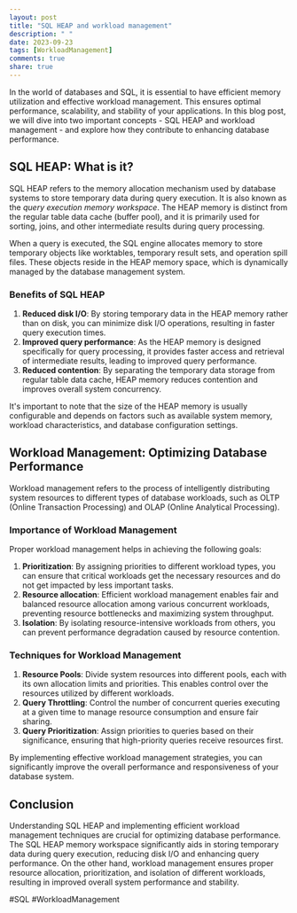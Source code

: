 ```yaml
---
layout: post
title: "SQL HEAP and workload management"
description: " "
date: 2023-09-23
tags: [WorkloadManagement]
comments: true
share: true
---
```


In the world of databases and SQL, it is essential to have efficient memory utilization and effective workload management. This ensures optimal performance, scalability, and stability of your applications. In this blog post, we will dive into two important concepts - SQL HEAP and workload management - and explore how they contribute to enhancing database performance.

## SQL HEAP: What is it?

SQL HEAP refers to the memory allocation mechanism used by database systems to store temporary data during query execution. It is also known as the *query execution memory workspace*. The HEAP memory is distinct from the regular table data cache (buffer pool), and it is primarily used for sorting, joins, and other intermediate results during query processing.

When a query is executed, the SQL engine allocates memory to store temporary objects like worktables, temporary result sets, and operation spill files. These objects reside in the HEAP memory space, which is dynamically managed by the database management system.

### Benefits of SQL HEAP

1. **Reduced disk I/O**: By storing temporary data in the HEAP memory rather than on disk, you can minimize disk I/O operations, resulting in faster query execution times.
2. **Improved query performance**: As the HEAP memory is designed specifically for query processing, it provides faster access and retrieval of intermediate results, leading to improved query performance.
3. **Reduced contention**: By separating the temporary data storage from regular table data cache, HEAP memory reduces contention and improves overall system concurrency.

It's important to note that the size of the HEAP memory is usually configurable and depends on factors such as available system memory, workload characteristics, and database configuration settings.

## Workload Management: Optimizing Database Performance

Workload management refers to the process of intelligently distributing system resources to different types of database workloads, such as OLTP (Online Transaction Processing) and OLAP (Online Analytical Processing).

### Importance of Workload Management

Proper workload management helps in achieving the following goals:

1. **Prioritization**: By assigning priorities to different workload types, you can ensure that critical workloads get the necessary resources and do not get impacted by less important tasks.
2. **Resource allocation**: Efficient workload management enables fair and balanced resource allocation among various concurrent workloads, preventing resource bottlenecks and maximizing system throughput.
3. **Isolation**: By isolating resource-intensive workloads from others, you can prevent performance degradation caused by resource contention.

### Techniques for Workload Management

1. **Resource Pools**: Divide system resources into different pools, each with its own allocation limits and priorities. This enables control over the resources utilized by different workloads.
2. **Query Throttling**: Control the number of concurrent queries executing at a given time to manage resource consumption and ensure fair sharing.
3. **Query Prioritization**: Assign priorities to queries based on their significance, ensuring that high-priority queries receive resources first.

By implementing effective workload management strategies, you can significantly improve the overall performance and responsiveness of your database system.

## Conclusion

Understanding SQL HEAP and implementing efficient workload management techniques are crucial for optimizing database performance. The SQL HEAP memory workspace significantly aids in storing temporary data during query execution, reducing disk I/O and enhancing query performance. On the other hand, workload management ensures proper resource allocation, prioritization, and isolation of different workloads, resulting in improved overall system performance and stability.

#SQL #WorkloadManagement